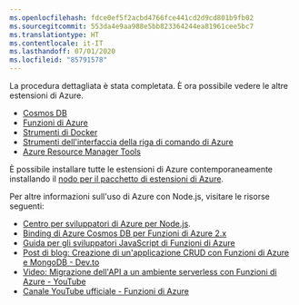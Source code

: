 ```yaml
---
ms.openlocfilehash: fdce0ef5f2acbd4766fce441cd2d9cd801b9fb02
ms.sourcegitcommit: 553da4e9aa988e5bb823364244ea81961cee5bc7
ms.translationtype: HT
ms.contentlocale: it-IT
ms.lasthandoff: 07/01/2020
ms.locfileid: "85791578"
---
```

La procedura dettagliata è stata completata. È ora possibile vedere le altre estensioni di Azure.

* [Cosmos DB](https://marketplace.visualstudio.com/items?itemName=ms-azuretools.vscode-cosmosdb)
* [Funzioni di Azure](https://marketplace.visualstudio.com/items?itemName=ms-azuretools.vscode-azurefunctions)
* [Strumenti di Docker](https://marketplace.visualstudio.com/items?itemName=ms-azuretools.vscode-docker)
* [Strumenti dell'interfaccia della riga di comando di Azure](https://marketplace.visualstudio.com/items?itemName=ms-vscode.azurecli)
* [Azure Resource Manager Tools](https://marketplace.visualstudio.com/items?itemName=msazurermtools.azurerm-vscode-tools)

È possibile installare tutte le estensioni di Azure contemporaneamente installando il [nodo per il pacchetto di estensioni di Azure](https://marketplace.visualstudio.com/items?itemName=ms-vscode.vscode-node-azure-pack).

Per altre informazioni sull'uso di Azure con Node.js, visitare le risorse seguenti:

* [Centro per sviluppatori di Azure per Node.js](https://docs.microsoft.com/azure/developer/javascript).
* [Binding di Azure Cosmos DB per Funzioni di Azure 2.x](https://docs.microsoft.com/azure/azure-functions/functions-bindings-cosmosdb-v2?tabs=javascript)
* [Guida per gli sviluppatori JavaScript di Funzioni di Azure](https://docs.microsoft.com/azure/azure-functions/functions-reference-node)
* [Post di blog: Creazione di un'applicazione CRUD con Funzioni di Azure e MongoDB - Dev.to](https://dev.to/azure/ezra-s-potluck-day-4-of-25daysofserverless-challenge-4pd6)
* [Video: Migrazione dell'API a un ambiente serverless con Funzioni di Azure - YouTube](https://youtu.be/89WXgaY-NqY)
* [Canale YouTube ufficiale - Funzioni di Azure](https://www.youtube.com/channel/UCtUYj6As_XFkOooUFnsJbYg)

